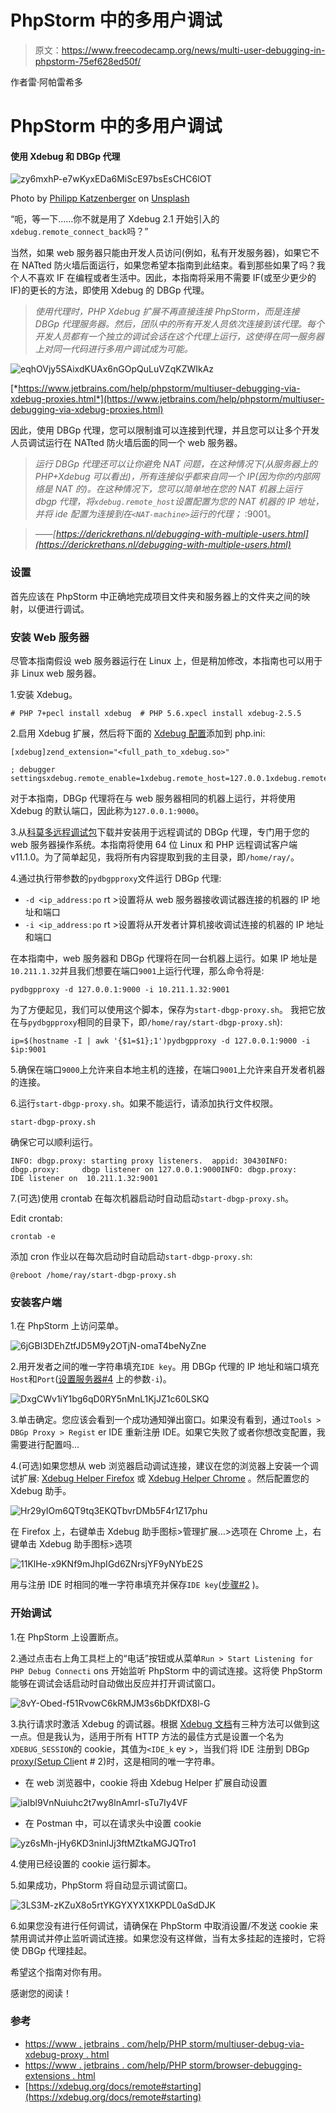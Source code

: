 # PhpStorm 中的多用户调试

> 原文：<https://www.freecodecamp.org/news/multi-user-debugging-in-phpstorm-75ef628ed50f/>

作者雷·阿帕雷希多

# PhpStorm 中的多用户调试

#### 使用 Xdebug 和 DBGp 代理

![zy6mxhP-e7wKyxEDa6MiScE97bsEsCHC6lOT](img/f2ed3ec1496cacecc91283965d1e95f6.png)

Photo by [Philipp Katzenberger](https://unsplash.com/photos/iIJrUoeRoCQ?utm_source=unsplash&utm_medium=referral&utm_content=creditCopyText) on [Unsplash](https://unsplash.com/search/photos/computer?utm_source=unsplash&utm_medium=referral&utm_content=creditCopyText)

“呃，等一下……你不就是用了 Xdebug 2.1 开始引入的`xdebug.remote_connect_back`吗？”

当然，如果 web 服务器只能由开发人员访问(例如，私有开发服务器)，如果它不在 NATted 防火墙后面运行，如果您希望本指南到此结束。看到那些如果了吗？我个人不喜欢 IF 在编程或者生活中。因此，本指南将采用不需要 IF(或至少更少的 IF)的更长的方法，即使用 Xdebug 的 DBGp 代理。

> *使用代理时，PHP Xdebug 扩展不再直接连接 PhpStorm，而是连接 DBGp 代理服务器。然后，团队中的所有开发人员依次连接到该代理。每个开发人员都有一个独立的调试会话在这个代理上运行，这使得在同一服务器上对同一代码进行多用户调试成为可能。*

![eqhOVjy5SAixdKUAx6nGOpQuLuVZqKZWIkAz](img/b2bb0881d41b8d52998c74685f45fec1.png)

[*https://www.jetbrains.com/help/phpstorm/multiuser-debugging-via-xdebug-proxies.html*](https://www.jetbrains.com/help/phpstorm/multiuser-debugging-via-xdebug-proxies.html)

因此，使用 DBGp 代理，您可以限制谁可以连接到代理，并且您可以让多个开发人员调试运行在 NATted 防火墙后面的同一个 web 服务器。

> *运行 DBGp 代理还可以让你避免 NAT 问题，在这种情况下(从服务器上的 PHP+Xdebug 可以看出)，所有连接似乎都来自同一个 IP(因为你的内部网络是 NAT 的)。在这种情况下，您可以简单地在您的 NAT 机器上运行 dbgp 代理，将`xdebug.remote_host`设置配置为您的 NAT 机器的 IP 地址，并将 ide 配置为连接到在`<NAT-machine>`运行的代理；* :9001。

> *——[https://derickrethans.nl/debugging-with-multiple-users.html](https://derickrethans.nl/debugging-with-multiple-users.html)*

### 设置

首先应该在 PhpStorm 中正确地完成项目文件夹和服务器上的文件夹之间的映射，以便进行调试。

### 安装 Web 服务器

尽管本指南假设 web 服务器运行在 Linux 上，但是稍加修改，本指南也可以用于非 Linux web 服务器。

1.安装 Xdebug。

```
# PHP 7+pecl install xdebug  # PHP 5.6.xpecl install xdebug-2.5.5
```

2.启用 Xdebug 扩展，然后将下面的 [Xdebug 配置](https://xdebug.org/docs/all_settings)添加到 php.ini:

```
[xdebug]zend_extension="<full_path_to_xdebug.so>"
```

```
; debugger settingsxdebug.remote_enable=1xdebug.remote_host=127.0.0.1xdebug.remote_port=9000
```

对于本指南，DBGp 代理将在与 web 服务器相同的机器上运行，并将使用 Xdebug 的默认端口，因此称为`127.0.0.1:9000`。

3.从[科莫多远程调试包](http://code.activestate.com/komodo/remotedebugging/)下载并安装用于远程调试的 DBGp 代理，专门用于您的 web 服务器操作系统。本指南将使用 64 位 Linux 和 PHP 远程调试客户端 v11.1.0。为了简单起见，我将所有内容提取到我的主目录，即`/home/ray/`。

4.通过执行带参数的`pydbgpproxy`文件运行 DBGp 代理:

*   `-d <ip_address:po` rt >设置将从 web 服务器接收调试器连接的机器的 IP 地址和端口
*   `-i <ip_address:po` rt >设置将从开发者计算机接收调试连接的机器的 IP 地址和端口

在本指南中，web 服务器和 DBGp 代理将在同一台机器上运行。如果 IP 地址是`10.211.1.32`并且我们想要在端口`9001`上运行代理，那么命令将是:

```
pydbgpproxy -d 127.0.0.1:9000 -i 10.211.1.32:9001
```

为了方便起见，我们可以使用这个脚本，保存为`start-dbgp-proxy.sh`。
我把它放在与`pydbgpproxy`相同的目录下，即`/home/ray/start-dbgp-proxy.sh`):

```
ip=$(hostname -I | awk '{$1=$1};1')pydbgpproxy -d 127.0.0.1:9000 -i $ip:9001
```

5.确保在端口`9000`上允许来自本地主机的连接，在端口`9001`上允许来自开发者机器的连接。

6.运行`start-dbgp-proxy.sh`。如果不能运行，请添加执行文件权限。

```
start-dbgp-proxy.sh
```

确保它可以顺利运行。

```
INFO: dbgp.proxy: starting proxy listeners.  appid: 30430INFO: dbgp.proxy:     dbgp listener on 127.0.0.1:9000INFO: dbgp.proxy:     IDE listener on  10.211.1.32:9001
```

7.(可选)使用 crontab 在每次机器启动时自动启动`start-dbgp-proxy.sh`。

Edit crontab:

```
crontab -e
```

添加 cron 作业以在每次启动时自动启动`start-dbgp-proxy.sh`:

```
@reboot /home/ray/start-dbgp-proxy.sh
```

### 安装客户端

1.在 PhpStorm 上访问菜单。

![6jGBI3DEhZtfJD5M9y2OTjN-omaT4beNyZne](img/cc2c4447dd903264a8f18dab2316e9a5.png)

2.用开发者之间的唯一字符串填充`IDE key`。用 DBGp 代理的 IP 地址和端口填充`Host`和`Port`([设置服务器#4](https://medium.com/@naldoray/multi-user-debugging-in-phpstorm-75ef628ed50f#6728) 上的参数`-i`)。

![DxgCWv1iY1bg6qD0RY5nMnL1KjJZ1c60LSKQ](img/673decd4b6eab2ce8f75b4ba067be54e.png)

3.单击确定。您应该会看到一个成功通知弹出窗口。如果没有看到，通过`Tools > DBGp Proxy > Regist` er IDE 重新注册 IDE。如果它失败了或者你想改变配置，我需要进行配置吗...

4.(可选)如果您想从 web 浏览器启动调试连接，建议在您的浏览器上安装一个调试扩展: [Xdebug Helper Firefox](https://addons.mozilla.org/en-US/firefox/addon/xdebug-helper-for-firefox/) 或 [Xdebug Helper Chrome](https://chrome.google.com/webstore/detail/xdebug-helper/eadndfjplgieldjbigjakmdgkmoaaaoc) 。然后配置您的 Xdebug 助手。

![Hr29yIOm6QT9tq3EKQTbvrDMb5F4r1Z17phu](img/6b002104af2874618a551c3f4f364d79.png)

在 Firefox 上，右键单击 Xdebug 助手图标>管理扩展…>选项在 Chrome 上，右键单击 Xdebug 助手图标>选项

![11KlHe-x9KNf9mJhpIGd6ZNrsjYF9yNYbE2S](img/d615cff574a3d54800ec4a599d293a3c.png)

用与注册 IDE 时相同的唯一字符串填充并保存`IDE key`([步骤#2](https://medium.com/@naldoray/multi-user-debugging-in-phpstorm-75ef628ed50f#bea9) )。

### 开始调试

1.在 PhpStorm 上设置断点。

2.通过点击右上角工具栏上的“电话”按钮或从菜单`Run > Start Listening for PHP Debug Connecti` ons 开始监听 PhpStorm 中的调试连接。这将使 PhpStorm 能够在调试会话启动时自动做出反应并打开调试窗口。

![8vY-Obed-f51RvowC6kRMJM3s6bDKfDX8l-G](img/dc6b7c819b2bddfc032694cbc180c498.png)

3.执行请求时激活 Xdebug 的调试器。根据 [Xdebug 文档](https://xdebug.org/docs/remote#starting)有三种方法可以做到这一点。但是我认为，适用于所有 HTTP 方法的最佳方式是设置一个名为`XDEBUG_SESSION`的 cookie，其值为`<IDE_k` ey >，当我们将 IDE 注册到 DBGp p[roxy(Setup Cli](https://medium.com/@naldoray/multi-user-debugging-in-phpstorm-75ef628ed50f#bea9)ent # 2)时，这是相同的唯一字符串。

*   在 web 浏览器中，cookie 将由 Xdebug Helper 扩展自动设置

![iaIbl9VnNuiuhc2t7wy8lnAmrI-sTu7Iy4VF](img/bce988aa9eaf4dbb0e901851445e7c6d.png)

*   在 Postman 中，可以在请求头中设置 cookie

![yz6sMh-jHy6KD3ninIJj3ftMZtkaMGJQTro1](img/55f2fb1fda0044dc106ff559d5753616.png)

4.使用已经设置的 cookie 运行脚本。

5.如果成功，PhpStorm 将自动显示调试窗口。

![3LS3M-zKZuX8o5rtYKGYXYX1XKPDL0aSdDJK](img/24cf7998be6466a3efdb6df86e871795.png)

6.如果您没有进行任何调试，请确保在 PhpStorm 中取消设置/不发送 cookie 来禁用调试并停止监听调试连接。如果您没有这样做，当有太多挂起的连接时，它将使 DBGp 代理挂起。

希望这个指南对你有用。

感谢您的阅读！

### 参考

*   [https://www . jetbrains . com/help/PHP storm/multiuser-debug-via-xdebug-proxy . html](https://www.jetbrains.com/help/phpstorm/multiuser-debugging-via-xdebug-proxies.html)
*   [https://www . jetbrains . com/help/PHP storm/browser-debugging-extensions . html](https://www.jetbrains.com/help/phpstorm/browser-debugging-extensions.html)
*   [https://xdebug.org/docs/remote#starting](https://xdebug.org/docs/remote#starting)